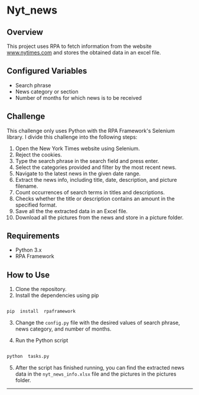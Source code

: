 # Nyt_news

## Overview

This project uses RPA to fetch information from the website www.nytimes.com and stores the obtained data in an excel file.


## Configured Variables

 

- Search phrase
- News category or section
- Number of months for which news is to be received

  

## Challenge

  

This challenge only uses Python with the RPA Framework's Selenium library. I divide this challenge into the following steps:

  

1. Open the New York Times website using Selenium.
2. Reject the cookies.
3. Type the search phrase in the search field and press enter.
4. Select the categories provided and filter by the most recent news.
5. Navigate to the latest news in the given date range.
6. Extract the news info, including title, date, description, and picture filename.
7. Count  occurrences of search  terms in titles  and  descriptions.
8. Checks whether the title or description contains an amount in the specified format.
9. Save all the the extracted data in an Excel file.
10. Download all the pictures from the news and store in a picture folder.

  

## Requirements

  



- Python 3.x
- RPA Framework

  

## How to Use

  

1. Clone the repository.
2. Install the dependencies using pip

  

```bash

pip  install  rpaframework

```

  

3. Change the `config.py` file with the desired values of search phrase, news category, and number of months.

4. Run the Python script 

  

```bash

python  tasks.py

```


5. After  the  script  has  finished  running, you  can  find  the  extracted  news  data in the `nyt_news_info.xlsx` file and the pictures in the pictures folder.


---